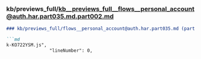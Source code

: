 ### kb/previews_full/kb__previews_full__flows__personal_account@auth.har.part035.md.part002.md

```md
### kb/previews_full/flows__personal_account@auth.har.part035.md (part 002)

```md
k-KO722YSM.js",
                "lineNumber": 0,
      
```

```

```
